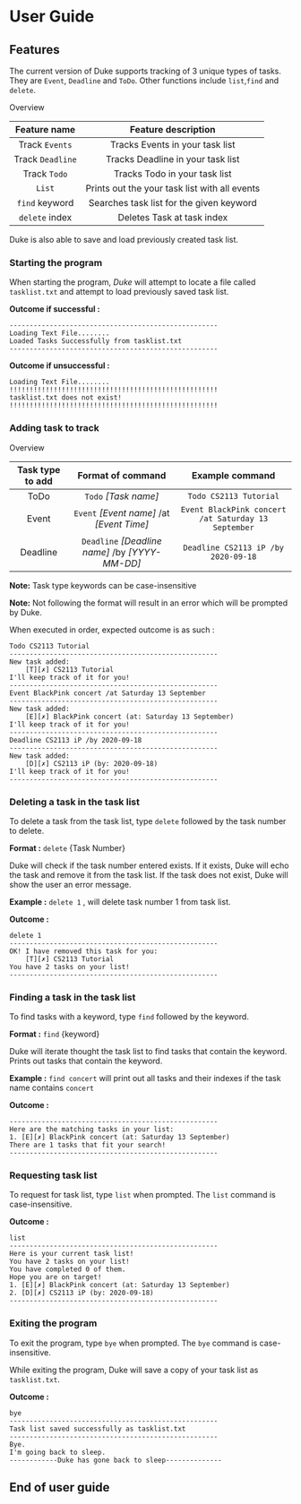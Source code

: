 # User Guide

## Features

The current version of Duke supports tracking of 3 unique types of tasks.
They are `Event`, `Deadline` and `ToDo`.
Other functions include `list`,`find` and `delete`.

Overview

|Feature name | Feature description
|:---:|:---:
|Track `Events`| Tracks Events in your task list
|Track `Deadline`| Tracks Deadline in your task list
|Track `Todo`| Tracks Todo in your task list
|`List` | Prints out the your task list with all events
|`find` keyword | Searches task list for the given keyword
|`delete` index | Deletes Task at task index

Duke is also able to save and load previously created task list.

### Starting the program
When starting the program, _Duke_ will attempt to locate a file called `tasklist.txt` and attempt to load previously saved task list.

**Outcome if successful :**

```
----------------------------------------------------
Loading Text File........
Loaded Tasks Successfully from tasklist.txt
----------------------------------------------------
```

**Outcome if unsuccessful :**

```
Loading Text File........
!!!!!!!!!!!!!!!!!!!!!!!!!!!!!!!!!!!!!!!!!!!!!!!!!!!!
tasklist.txt does not exist!
!!!!!!!!!!!!!!!!!!!!!!!!!!!!!!!!!!!!!!!!!!!!!!!!!!!!
```

### Adding task to track
Overview

| Task type to add | Format of command | Example command 
|:---:|:---:|:---:
|ToDo | `Todo` _[Task name]_ | `Todo CS2113 Tutorial` 
|Event | `Event` _[Event name]_ /at _[Event Time]_ | `Event BlackPink concert /at Saturday 13 September`
|Deadline| `Deadline` _[Deadline name]_ /by _[YYYY-MM-DD]_ | `Deadline CS2113 iP /by 2020-09-18`

**Note:** Task type keywords can be case-insensitive

**Note:** Not following the format will result in an error which will be prompted by Duke.

When executed in order, expected outcome is as such :

```
Todo CS2113 Tutorial
----------------------------------------------------
New task added:
	[T][✗] CS2113 Tutorial
I'll keep track of it for you!
----------------------------------------------------
Event BlackPink concert /at Saturday 13 September
----------------------------------------------------
New task added:
	[E][✗] BlackPink concert (at: Saturday 13 September)
I'll keep track of it for you!
----------------------------------------------------
Deadline CS2113 iP /by 2020-09-18
----------------------------------------------------
New task added:
	[D][✗] CS2113 iP (by: 2020-09-18)
I'll keep track of it for you!
----------------------------------------------------
```

### Deleting a task in the task list
To delete a task from the task list, type `delete` followed by the task number to delete.

**Format :** `delete` {Task Number}

Duke will check if the task number entered exists. If it exists, Duke will echo the task and remove it from the task list. If the task does not exist, Duke will show the user an error message.

**Example :** `delete 1` , will delete task number 1 from task list.

**Outcome :** 

```
delete 1
----------------------------------------------------
OK! I have removed this task for you:
	[T][✗] CS2113 Tutorial
You have 2 tasks on your list!
----------------------------------------------------
```

### Finding a task in the task list
To find tasks with a keyword, type `find` followed by the keyword.

**Format :** `find` {keyword}

Duke will iterate thought the task list to find tasks that contain the keyword. Prints out tasks that contain the keyword.

**Example :** `find concert`  will print out all tasks and their indexes if the task name contains `concert`

**Outcome :**

```
----------------------------------------------------
Here are the matching tasks in your list:
1. [E][✗] BlackPink concert (at: Saturday 13 September)
There are 1 tasks that fit your search!
----------------------------------------------------
```

### Requesting task list
To request for task list, type `list` when prompted. The `list` command is case-insensitive.

**Outcome :**

```
list
----------------------------------------------------
Here is your current task list!
You have 2 tasks on your list!
You have completed 0 of them.
Hope you are on target!
1. [E][✗] BlackPink concert (at: Saturday 13 September)
2. [D][✗] CS2113 iP (by: 2020-09-18)
----------------------------------------------------
```

### Exiting the program
To exit the program, type `bye` when prompted. The `bye` command is case-insensitive.

While exiting the program, Duke will save a copy of your task list as `tasklist.txt`.

**Outcome :**

```
bye
----------------------------------------------------
Task list saved successfully as tasklist.txt
----------------------------------------------------
Bye.
I'm going back to sleep.
------------Duke has gone back to sleep--------------
```

## End of user guide
